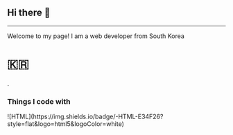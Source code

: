 <h2>Hi there 👋</h2>
<hr>
Welcome to my page!
I am a web developer from South Korea<h1>🇰🇷</h1>.

<h3>Things I code with</h3>
![HTML](https://img.shields.io/badge/-HTML-E34F26?style=flat&logo=html5&logoColor=white)





<!--
**younjun1234/younjun1234** is a ✨ _special_ ✨ repository because its `README.md` (this file) appears on your GitHub profile.

Here are some ideas to get you started:

- 🔭 I’m currently working on ...
- 🌱 I’m currently learning ...
- 👯 I’m looking to collaborate on ...
- 🤔 I’m looking for help with ...
- 💬 Ask me about ...
- 📫 How to reach me: ...
- 😄 Pronouns: ...
- ⚡ Fun fact: ...
-->
